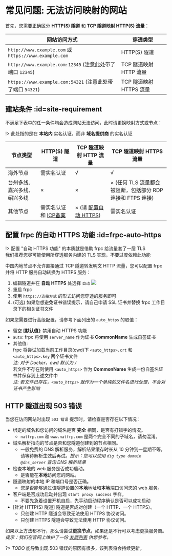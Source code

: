 # 常见问题: 无法访问映射的网站

首先，您需要正确区分 **HTTP(S) 隧道** 和 **TCP 隧道映射 HTTP(S) 流量**：

| 网站访问方式 | 穿透类型 |
| --- | --- |
| `http://www.example.com` 或 `https://www.example.com` | HTTP(S) 隧道 |
| `http://www.example.com:12345` (注意此处带了端口 `12345`) | TCP 隧道映射 HTTP 流量 |
| `https://www.example.com:54321` (注意此处带了端口 `54321`) | TCP 隧道映射 HTTPS 流量 |

## 建站条件 :id=site-requirement

不满足下表中的任一条件均会造成网站无法访问，此时请更换映射方式或节点：

!> 此处指的是在 **本站内** 实名认证，而非 **域名提供商** 的实名认证

| 节点类型 | HTTP(S) 隧道 | TCP 隧道映射 HTTP 流量 | TCP 隧道映射 HTTPS 流量 |
| --- | --- | --- | --- |
| 海外节点 | 需实名认证 | √ | √ |
| 台州多线、嘉兴多线、绍兴多线 | × | × | × (任何 TLS 流量都会被阻断，包括部分 RDP 连接和 FTPS 连接) |
| 其他节点 | 需实名认证和 [ICP备案](https://baike.baidu.com/item/ICP%E5%A4%87%E6%A1%88) | × (请 [配置自动 HTTPS](#frpc-auto-https)) | 需实名认证 |

## 配置 frpc 的自动 HTTPS 功能 :id=frpc-auto-https

!> 配置 "自动 HTTPS 功能" 的本质就是借助 frpc 给流量套了一层 TLS  
我们推荐您尽可能使用所穿透服务内建的 TLS 实现，不要过度依赖此功能

中国内地节点不允许直接通过 TCP 隧道转发明文 HTTP 流量，您可以配置 frpc 并将 HTTP 服务自动转换为 HTTPS 服务：

1. 编辑隧道并在 **自动 HTTPS** 处选择 `自动` 
   ![](_images/site-inaccessible-auto-https.png)
2. 重启 frpc
3. 使用 `https://连接方式` 的形式访问您穿透的服务即可
4. (可选) 如果您想避免证书错误提示，请自己申请 SSL 证书并替换 frpc 工作目录下的相关证书文件

如果您需要进行高级配置，请参考下面列出的 `auto_https` 的取值：

- 留空 **[默认值]**: 禁用自动 HTTPS 功能
- `auto`: frpc 将使用 `server_name` 作为证书 **CommonName** 生成自签证书
- 其他值:  
  frpc 将尝试加载当前工作目录(cwd)下 `<auto_https>.crt` 和 `<auto_https>.key` 两个证书文件  
  *注: 对于 Docker，cwd 默认为 `/`*  
  若文件不存在则使用 `<auto_https>` 作为 **CommonName** 生成一份自签名证书并保存到上述文件中  
  *注: 若文件已存在，`<auto_https>` 就作为一个单纯的文件名进行处理，不会对证书产生影响*

## HTTP 隧道出现 503 错误

当您在访问网站时出现 `503 错误` 提示时，请检查是否存在以下情况：

+ 绑定的域名和您访问的域名是否 **完全** 相同，是否有打错字的情况。
  - `natfrp.com` 和 `www.natfrp.com` 是两个完全不同的子域名，请勿混淆。
+ 域名解析指向的节点是否和您隧道创建到的节点相同。
  - 一般免费的 DNS 解析服务，解析结果缓存时长从 10 分钟到一星期不等，请等待解析生效后再试。*提示：您可以使用 `dig type domain @dns_server` 查询 DNS 解析结果*
+ 检查本地的 web 服务是否成功启动。
  - 是否能在**本地**访问您的网站。
+ 隧道映射的本地 IP 和端口号是否正确。
  - 您是否能够通过该隧道设置的**本地**地址和**本地**端口访问您的 web 服务。
+ 客户端是否成功启动并出现 `start proxy success` 字样。
  - 不要先急着设置开机自启，先手动启动程序确认是否可以成功启动
+ [针对 HTTP(S) 隧道] 隧道是否成对创建（一个 HTTP、一个 HTTPS）。
  - 只创建 HTTP 隧道会导致无法使用 HTTPS 协议访问。
  - 只创建 HTTPS 隧道会导致无法使用 HTTP 协议访问。

如果以上方法都不行，那么请尝试**更换节点**，如果还是不行可以考虑更换服务商。 *提示：我们在官网上维护了一份 [友商列表](https://www.natfrp.com/peer_vendors.php) 供您参考。*

?> _TODO_ 能导致出现 503 错误的原因有很多，该列表将会持续更新。
